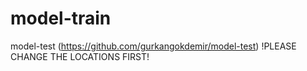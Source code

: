 # model-train
model-test (https://github.com/gurkangokdemir/model-test)
!PLEASE CHANGE THE LOCATIONS FIRST!

